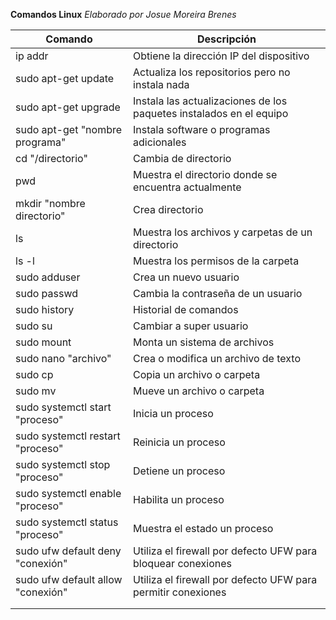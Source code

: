 **Comandos Linux**
_Elaborado por Josue Moreira Brenes_

| Comando | Descripción |
| ------- | ----------- |
| ip addr | Obtiene la dirección IP del dispositivo |
| sudo apt-get update | Actualiza los repositorios pero no instala nada |
| sudo apt-get upgrade | Instala las actualizaciones de los paquetes instalados en el equipo |
| sudo apt-get "nombre programa" | Instala software o programas adicionales |
| cd "/directorio" | Cambia de directorio |
| pwd | Muestra el directorio donde se encuentra actualmente |
| mkdir "nombre directorio"  | Crea directorio |
| ls | Muestra los archivos y carpetas de un directorio |
| ls -l | Muestra los permisos de la carpeta |
| sudo adduser <nombre de usuario> | Crea un nuevo usuario |
| sudo passwd <nombre de usuario> | Cambia la contraseña de un usuario |
| sudo history | Historial de comandos |
| sudo su | Cambiar  a super usuario |
| sudo mount | Monta un sistema de archivos |
| sudo nano "archivo" | Crea o modifica un archivo de texto |
| sudo cp | Copia un archivo o carpeta |  
| sudo mv | Mueve un archivo o carpeta |  
| sudo systemctl start "proceso" | Inicia un proceso |
| sudo systemctl restart "proceso" | Reinicia un proceso |
| sudo systemctl stop "proceso" | Detiene un proceso |
| sudo systemctl enable "proceso" | Habilita un proceso |
| sudo systemctl status "proceso" | Muestra el estado un proceso |
| sudo ufw default deny "conexión" | Utiliza el firewall por defecto UFW para bloquear conexiones |
| sudo ufw default allow "conexión" | Utiliza el firewall por defecto UFW para permitir conexiones |
|  |  | 
|  |  | 
